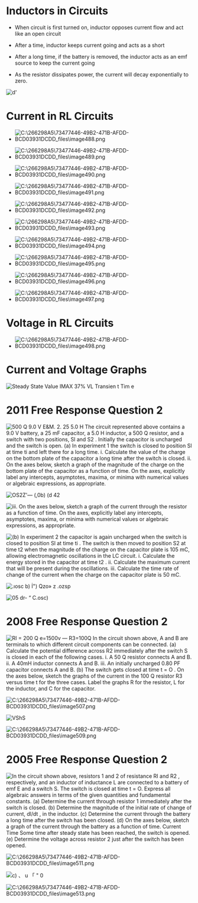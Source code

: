 # Inductors in Circuits

  -  When circuit is first turned on, inductor opposes current flow and
     act like an open circuit

  -  After a time, inductor keeps current going and acts as a short

  -  After a long time, if the battery is removed, the inductor acts as
     an emf source to keep the current going

  -  As the resistor dissipates power, the current will decay
     exponentially to zero.

 ![d'
     ](./media/image487.png)

# Current in RL Circuits

  -  ![C:\\266298A5\\73477446-49B2-471B-AFDD-BCD03931DCDD\_files\\image488.png](./media/image488.png)

  -  ![C:\\266298A5\\73477446-49B2-471B-AFDD-BCD03931DCDD\_files\\image489.png](./media/image489.png)

  -  ![C:\\266298A5\\73477446-49B2-471B-AFDD-BCD03931DCDD\_files\\image490.png](./media/image490.png)

  -  ![C:\\266298A5\\73477446-49B2-471B-AFDD-BCD03931DCDD\_files\\image491.png](./media/image491.png)

  -  ![C:\\266298A5\\73477446-49B2-471B-AFDD-BCD03931DCDD\_files\\image492.png](./media/image492.png)

  -  ![C:\\266298A5\\73477446-49B2-471B-AFDD-BCD03931DCDD\_files\\image493.png](./media/image493.png)

  -  ![C:\\266298A5\\73477446-49B2-471B-AFDD-BCD03931DCDD\_files\\image494.png](./media/image494.png)

  -  ![C:\\266298A5\\73477446-49B2-471B-AFDD-BCD03931DCDD\_files\\image495.png](./media/image495.png)

  -  ![C:\\266298A5\\73477446-49B2-471B-AFDD-BCD03931DCDD\_files\\image496.png](./media/image496.png)

  -  ![C:\\266298A5\\73477446-49B2-471B-AFDD-BCD03931DCDD\_files\\image497.png](./media/image497.png)

# Voltage in RL Circuits

  -  ![C:\\266298A5\\73477446-49B2-471B-AFDD-BCD03931DCDD\_files\\image498.png](./media/image498.png)

# Current and Voltage Graphs

 ![Steady State Value IMAX 37% VL Transien t Tim e
 ](./media/image499.png)

# 2011 Free Response Question 2

 ![500 Q 9.0 V E\&M. 2. 25 5.0 H The circuit represented above contains
 a 9.0 V battery, a 25 mF capacitor, a 5.0 H inductor, a 500 Q
 resistor, and a switch with two positions, Sl and S2 . Initially the
 capacitor is uncharged and the switch is open. (a) In experiment 1 the
 switch is closed to position Sl at time ti and left there for a long
 time. i. Calculate the value of the charge on the bottom plate of the
 capacitor a long time after the switch is closed. ii. On the axes
 below, sketch a graph of the magnitude of the charge on the bottom
 plate of the capacitor as a function of time. On the axes, explicitly
 label any intercepts, asymptotes, maxima, or minima with numerical
 values or algebraic expressions, as appropriate.
 ](./media/image500.png)
 
 ![OS2Z'— (,0b) (d 42 ](./media/image501.png)
 
 ![iii. On the axes below, sketch a graph of the current through the
 resistor as a function of time. On the axes, explicitly label any
 intercepts, asymptotes, maxima, or minima with numerical values or
 algebraic expressions, as appropriate. ](./media/image502.png)
 
 ![(b) In experiment 2 the capacitor is again uncharged when the switch
 is closed to position Sl at time ti . The switch is then moved to
 position S2 at time t2 when the magnitude of the charge on the
 capacitor plate is 105 mC, allowing electromagnetic oscillations in
 the LC circuit. i. Calculate the energy stored in the capacitor at
 time t2 . ii. Calculate the maximum current that will be present
 during the oscillations. iii. Calculate the time rate of change of the
 current when the charge on the capacitor plate is 50 mC.
 ](./media/image503.png)
 
 ![.ıosc b) İ") Qzo» z .ozsp ](./media/image504.png)
 
 ![05 dr- “ C.osc) ](./media/image505.png)

# 2008 Free Response Question 2

 ![RI = 200 Q e=1500v — R3=100Q In the circuit shown above, A and B are
 terminals to which different circuit components can be connected. (a)
 Calculate the potential difference across R2 immediately after the
 switch S is closed in each of the following cases. i. A 50 Q resistor
 connects A and B. ii. A 40mH inductor connects A and B. iii. An
 initially uncharged 0.80 PF capacitor connects A and B. (b) The switch
 gets closed at time t = O . On the axes below, sketch the graphs of
 the current in the 100 Q resistor R3 versus time t for the three
 cases. Label the graphs R for the resistor, L for the inductor, and C
 for the capacitor.
 ](./media/image506.png)
 
 ![C:\\266298A5\\73477446-49B2-471B-AFDD-BCD03931DCDD\_files\\image507.png](./media/image507.png)
 
 ![VShS
 ](./media/image508.png)
 
 ![C:\\266298A5\\73477446-49B2-471B-AFDD-BCD03931DCDD\_files\\image509.png](./media/image509.png)

# 2005 Free Response Question 2

 ![In the circuit shown above, resistors 1 and 2 of resistance RI and
 R2 , respectively, and an inductor of inductance L are connected to a
 battery of emf E and a switch S. The switch is closed at time t = O.
 Express all algebraic answers in terms of the given quantities and
 fundamental constants. (a) Determine the current through resistor 1
 immediately after the switch is closed. (b) Determine the magnitude of
 the initial rate of change of current, dl/dt , in the inductor. (c)
 Determine the current through the battery a long time after the switch
 has been closed. (d) On the axes below, sketch a graph of the current
 through the battery as a function of time. Current Time Some time
 after steady state has been reached, the switch is opened. (e)
 Determine the voltage across resistor 2 just after the switch has been
 opened.
 ](./media/image510.png)
 
 ![C:\\266298A5\\73477446-49B2-471B-AFDD-BCD03931DCDD\_files\\image511.png](./media/image511.png)
 
 ![c) 、 u 「 " 0
 ](./media/image512.png)
 
 ![C:\\266298A5\\73477446-49B2-471B-AFDD-BCD03931DCDD\_files\\image513.png](./media/image513.png)